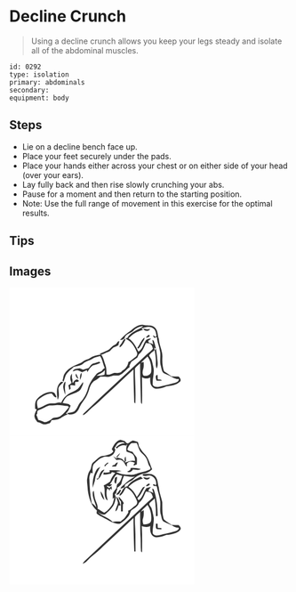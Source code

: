 # Decline Crunch
> Using a decline crunch allows you keep your legs steady and isolate all of the abdominal muscles.

``` 
id: 0292 
type: isolation 
primary: abdominals 
secondary:  
equipment: body 
``` 

## Steps

 - Lie on a decline bench face up.
 - Place your feet securely under the pads.
 - Place your hands either across your chest or on either side of your head (over your ears).
 - Lay fully back and then rise slowly crunching your abs.
 - Pause for a moment and then return to the starting position.
 - Note: Use the full range of movement in this exercise for the optimal results.

## Tips


## Images

<svg width="250pt" height="200pt" viewBox="0 0 250 200" xmlns="http://www.w3.org/2000/svg"><g fill="#FFF"><path d="M0 0h250v200H0V0m163.99 57.72c-5.52 3.47-10.31 7.94-14.71 12.72.81-.08 2.44-.25 3.25-.33.99-.66 2-1.29 3-1.93.55-5.95 8.08-6.41 11.64-10.1 3.52-3.76 8.3-5.97 13.39-6.54-2.45 3.27-6.62 4.16-9.94 6.24-4.31 2.51-8.85 5.34-11.3 9.83-.61.11-1.81.34-2.42.45.26 1.35 2.11 1.51 3.05 2.3 6.16 3.5 9.46 10.15 12.21 16.38 1.35 2.52-.09 5.7-2.44 7.02-3.12 1.99-5.45 5.09-8.97 6.4-.6 4.76-3.9 9.42-8.25 11.56-2.38 3.99-7.14 2.97-11.03 3.12-3.33 1.24-6.6 3.24-10.29 2.05-.2-4 .18-8.16-1.18-12-1.95-4.97-2.78-10.43-5.98-14.84-5.36.39-10.8 1.76-15.28 4.82-2.84 2.08-6.71 2.08-9.28 4.58-1.9 1.89-4.53 2.49-6.95 3.42-6.63 3.02-13.94 6.16-17.8 12.74-2.06 2.72-1.6 6.38-3.02 9.39.49.54.99 1.08 1.5 1.61 1.01-2.46 1.66-5.05 2.53-7.56 2.18-5.18 7.07-8.28 10.86-12.14 4.42-1.77 9.9-1.27 13.38-4.88 3.24-3.2 7.99-3.72 11.77-6.03 3.28-2.03 7.07-2.95 10.78-3.86 3.37 4.75 3.82 10.78 6.31 15.96-1.76.87-3 2.37-4.04 3.98-2.29 1.25-4.89 2.08-6.83 3.87-4.73 5.74-9.46 11.77-11.6 19.03-1.79 6.82-4.88 13.46-9.76 18.64-4.02 3.61-4.44 9.82-8.97 13.06-2.97 1.56-6.48 1.62-9.72 2.22l2.4 1.92c2.87-.3 6.03-.03 8.51-1.76 5.29-3.19 5.99-9.96 9.7-14.46 4.84-5.65 8.11-12.51 9.91-19.7 1.34-3.7 3.2-7.68 6.88-9.56 2.78-1.49 5.28-3.41 7.6-5.54 2.71.15 5.43-.2 8.12.29 3.34.7 6.47-1.04 9.67-1.68 2.52-.34 5.09.15 7.61-.28 5.7-2.47 9.31-7.66 14.21-11.21-.11-.43-.32-1.29-.42-1.72.87-1.79 1.74-3.59 2.62-5.37 2.77-1.94 5.46-3.97 8.24-5.88.64-1.46 1.09-3.02 1.99-4.34 4.96-3.65 6.97-9.79 9.43-15.19 1.95.36 4.03.28 5.88 1.08 2.3 1.46 2.93 4.29 3.58 6.75-3.36 3.88-7.79 6.56-11.27 10.31-27.35 25.68-55.08 50.97-82.21 76.88-.57.32-1.83 3.13-.09 2.03 4.81-2.66 8.05-7.52 12.43-10.85 5.7-4.2 10.66-9.28 15.81-14.11 13.1-12.09 26.1-24.28 39.15-36.41-.19 14.86.58 29.7.95 44.55.37.28 1.1.84 1.47 1.12.94-15.61-.57-31.24-.53-46.85 1.73-2.88 4.68-4.78 7.05-7.1-.05 17.36.57 34.69 1.04 52.04.07 1.1.53 2.04 1.4 2.81.73-12.04-.02-24.13.1-36.19 3.4 2.12 7.67 2.52 11.1.22-.12 3.53-.41 7.28 1.2 10.56 1.1 2.62 3.76 4.22 6.4 4.95 4.84-.17 9.61-1.34 14.05-3.25 6.27-.85 13.45-1.59 18.25-6.12 2.58-2.32.33-5.39-1.68-7.15-3.2-.01-6.39-.26-9.59-.25-3.3-2.46-6.9-4.52-10.1-7.11-1.89-5.88-2.46-12.16-2.13-18.32.67-8.62-4.33-16.31-4.68-24.83-2.04-5.56-1.12-12.97-6.73-16.55-4.08-3.28-9.59-1.11-14.22-2.64-6.74-.98-12.23 3.68-17.01 7.73m-12.76 17.46c-.84 1.65-3.13 3-2.23 5.12 3.92-2.18 5.65-6.53 7.82-10.2-.2-.32-.6-.97-.8-1.29-2.44 1.23-3.16 4.31-4.79 6.37m-4.74-2.63c-1.13 1.79-2.32 3.69-4.42 4.44-4.16 1.57-6.08 6.25-10.29 7.69-3.39 1.34-6.65 2.96-9.99 4.4.84.34 1.68.68 2.53 1.03 3.17-.49 5.67-2.66 8.74-3.44 3.7-.94 5.15-5.23 8.62-6.58 1.87-.82 3.73-1.69 5.49-2.72.42-1.81.92-3.59 1.47-5.35-.53.13-1.61.4-2.15.53m-32.38 29.24c-3.38.59-4.98 4.01-7.03 6.37-2.54.68-5.06 1.41-7.55 2.25-1.53-.59-3.05-1.19-4.56-1.84-3.11.78-8.61.14-9.25 4.31 2.31-.69 4.68-2.2 7.16-1.41 1.8.7 3.45 1.74 5.29 2.36 2.18-.8 4.21-1.95 6.38-2.79.23.64.68 1.92.91 2.57 1.89-3.28 3.8-6.74 7.04-8.88 3.53-.9 7.06-1.85 10.32-3.52-.28-.38-.83-1.15-1.11-1.53-2.6.42-5.03 1.55-7.6 2.11m-18.85 22.49c2.09-2.75 2.4-6.34 2.45-9.68-2.91 2.25-1.97 6.48-2.45 9.68m-12.27 1.29c.25.99 1.2 1.99.68 3.05-1.29 1.05-2.72 1.93-4.06 2.92.77 2.03 1.06 4.18 1.32 6.32.61-.63 1.21-1.25 1.82-1.87.01-1.59-1.12-3.49.05-4.87 2.01.15 4.02.44 6.03.65 0-1.61-.03-3.22-.05-4.82 1.5-.16 3.11.06 4.51-.61 1.4-1.31-.78-2.18-1.81-2.68-2.7.22-4.57 2.8-5.87 4.93-.95-2.15.26-4.59-1.05-6.65-.04-2.07-.04-4.15-.17-6.21-1.98 2.8-2.93 6.61-1.4 9.84m10.32-2.76c-.84-2.5-2.03-4.86-3.23-7.2-1.73 2.83.86 5.77 3.23 7.2m-28.05 28.18c2.75-4.48 1.27-9.98 1.05-14.91.5-4.09 4.44-6.2 6.77-9.18-.77-.05-2.31-.17-3.08-.23-7.58 5.61-5.86 16.21-4.74 24.32m7.45-17.22c.29 3.61 1.6 7.04 2.75 10.45.16-2.46-.04-4.9-.32-7.34-.44-3.48.62-6.9.71-10.37-2.57 1.42-2.87 4.64-3.14 7.26m19.69 2.56c-3.83 3.17-8.76 4.48-12.95 7.05-4.27 2.8-7.52 6.98-9.46 11.69-2.04-.28-4.14-.56-6.12.17-4.04 1.27-8.46-.25-12.4 1.59-4.33 1.93-8.38 4.49-12.98 5.79-.46-3.66-2.38-7.89.05-11.22 5.15-4.77 11.47-8.63 18.67-8.91 1.79 1.86 3.03 4.68 5.73 5.33 1.69-1.05-.52-2.61-.75-3.87-.69-1.73-2.14-3.49-4.2-3.37-8.01-.59-15.49 3.88-20.73 9.62-2.99 3.67-2.48 8.58-2.41 13 .52.21 1.57.65 2.1.87-1.13 2.56-2.47 5.06-3.02 7.83-.3 3.6 2.02 6.62 4.18 9.24 2.7.39 5.08 1.7 7.49 2.89 3.13.71 6.22-.84 9.18-1.67.87-1.21 1.82-2.43 2.1-3.94 2.93-.17 5.88-.41 8.75-1.03 4.89-1.46 8.33-5.82 13.54-6.55-.94-.45-1.88-.89-2.83-1.31 3.45-2.65 4.72-6.82 6.43-10.63-.91-.66-1.79-1.36-2.64-2.08-2.74-.47-5.45-1.11-8.21-1.49 1.99-3.33 3.34-7.47 7.01-9.37 4.88-2.65 10.49-3.8 15.17-6.88 2.58-1.7 3.38-4.88 4.73-7.47.8-1.4.96-3 .56-4.55-2.34 3.08-4.32 6.46-6.99 9.27z"/><path d="M178.2 54.88c5.11-1.51 11.48-4.05 16.1-.06 3.3 2.18 3.72 6.32 4.33 9.87-.47.58-.94 1.16-1.42 1.74-.93-.98-1.95-1.83-3.07-2.56.04 1.41.7 2.58 1.7 3.54 1.17-.29 2.35-.57 3.53-.84-.1 6.03 2.92 11.52 3.67 17.44 2.02 6.89-.57 14.15 1.41 21.02.74 2.73 1.06 5.63 2.34 8.19 1.68 2.67 5.04 3.23 7.72 4.45 4.73 1.93 8.92 5.87 14.37 5.29.15 4.11-4.81 5.01-7.91 5.87-6.24 2.01-12.73 2.92-19.03 4.65-2.84.63-6.55.23-8.25-2.4-1.08-8.36 2.94-16.81.55-25.09-.69-3.01-1.23-6.07-2.27-8.98-.8-2.15-2.9-3.65-3.22-6.01 1.84-2.98 4.94-4.87 7.57-7.07-.47-1.61-.93-3.22-1.37-4.84.43 1.41 1.14 3.13 2.88 2.56-.97-3.44-1.61-7.01-3.02-10.31l-1.79-.99c.32 2.03.71 4.05 1.17 6.06-1.71-1.13-3.64-1.77-5.63-2.12-.29-.64-.88-1.93-1.18-2.58 1.46-.91 3.02-1.8 3.83-3.4-2.69.48-6.03.86-7.46 3.55-3.18 4.73-4.02 11.39-9.49 14.27-3.32-6.77-6.95-13.69-13.39-18.01 2.66-2.45 5.13-5.22 8.4-6.89 3.58-1.9 7.47-3.11 11.27-4.51l-2.34-1.84m7.59 1.21c-1.7-.35-3.41-.67-5.12-.92 1.76 3.64 7.33 4.25 9.37.44-1.43.07-2.84.25-4.25.48m-1.38 10.71c2.09 1.2 3.8-.81 5.49-1.75-.59-.56-1.19-1.12-1.78-1.67-1.25 1.12-2.5 2.25-3.71 3.42m-11.52 14.01c.07.26.2.77.27 1.03.27.04.82.13 1.09.17 2.87-2.63 4.07-6.43 6.19-9.59 1-1.64 2.53-3.24 1.88-5.34-4.36 3.68-5.88 9.41-9.43 13.73m23.45 3.54c.6 4.54 1.47 9.06 1.44 13.65.13 3.6-.56 7.42 1.24 10.75 1.26-2.74 1.38-5.76 1.14-8.71-.54-6.01-1.31-12-2.11-17.99-.58.77-1.15 1.53-1.71 2.3m2.46 40.99c2.38.01 4.76 0 7.14-.2-1.17-2.01-3.67-1.4-5.56-1.82-.12-1.95-.22-3.9-.33-5.85-3.92.44-2.1 5.38-1.25 7.87z"/><path d="M177.78 101.03c2.72-3 5.77-5.7 8.76-8.43 4.35 5.81 5.56 13.48 4.99 20.58-.62 4.61-6.29 6.01-10.2 5.35-2-2.24-1.62-5.7-.75-8.4 1.14-3.22.87-6.65.75-9.99-1.18.31-2.37.6-3.55.89zM117.71 118.74c3.61-2.82 8.38-3.93 11.22-7.76-.01 2.1-.16 4.18-.43 6.26-3.41 1.47-7.19 1.21-10.79 1.5zM54.02 158.69c2.99-.21 5.98-.17 8.96-.51 5.33-.54 10.53 1.13 15.84 1.2.56.54 1.12 1.08 1.67 1.64-3.6 4.2-6.94 8.85-11.56 12.01-3.7 2.79-9.5.54-12.44 4.51-2.85 1.68-5.84 3.75-9.29 3.63-2.61-1.25-5.23-2.51-8.09-3.05-.87-2.36-1.7-4.75-2.71-7.05.29-.28.88-.82 1.17-1.09.29-1.7-.29-4.54 1.94-5.06 5.14-1.38 9.4-4.83 14.51-6.23z"/></g><g fill="#333"><path d="M163.99 57.72c4.78-4.05 10.27-8.71 17.01-7.73 4.63 1.53 10.14-.64 14.22 2.64 5.61 3.58 4.69 10.99 6.73 16.55.35 8.52 5.35 16.21 4.68 24.83-.33 6.16.24 12.44 2.13 18.32 3.2 2.59 6.8 4.65 10.1 7.11 3.2-.01 6.39.24 9.59.25 2.01 1.76 4.26 4.83 1.68 7.15-4.8 4.53-11.98 5.27-18.25 6.12-4.44 1.91-9.21 3.08-14.05 3.25-2.64-.73-5.3-2.33-6.4-4.95-1.61-3.28-1.32-7.03-1.2-10.56-3.43 2.3-7.7 1.9-11.1-.22-.12 12.06.63 24.15-.1 36.19-.87-.77-1.33-1.71-1.4-2.81-.47-17.35-1.09-34.68-1.04-52.04-2.37 2.32-5.32 4.22-7.05 7.1-.04 15.61 1.47 31.24.53 46.85-.37-.28-1.1-.84-1.47-1.12-.37-14.85-1.14-29.69-.95-44.55-13.05 12.13-26.05 24.32-39.15 36.41-5.15 4.83-10.11 9.91-15.81 14.11-4.38 3.33-7.62 8.19-12.43 10.85-1.74 1.1-.48-1.71.09-2.03 27.13-25.91 54.86-51.2 82.21-76.88 3.48-3.75 7.91-6.43 11.27-10.31-.65-2.46-1.28-5.29-3.58-6.75-1.85-.8-3.93-.72-5.88-1.08-2.46 5.4-4.47 11.54-9.43 15.19-.9 1.32-1.35 2.88-1.99 4.34-2.78 1.91-5.47 3.94-8.24 5.88-.88 1.78-1.75 3.58-2.62 5.37.1.43.31 1.29.42 1.72-4.9 3.55-8.51 8.74-14.21 11.21-2.52.43-5.09-.06-7.61.28-3.2.64-6.33 2.38-9.67 1.68-2.69-.49-5.41-.14-8.12-.29-2.32 2.13-4.82 4.05-7.6 5.54-3.68 1.88-5.54 5.86-6.88 9.56-1.8 7.19-5.07 14.05-9.91 19.7-3.71 4.5-4.41 11.27-9.7 14.46-2.48 1.73-5.64 1.46-8.51 1.76l-2.4-1.92c3.24-.6 6.75-.66 9.72-2.22 4.53-3.24 4.95-9.45 8.97-13.06 4.88-5.18 7.97-11.82 9.76-18.64 2.14-7.26 6.87-13.29 11.6-19.03 1.94-1.79 4.54-2.62 6.83-3.87 1.04-1.61 2.28-3.11 4.04-3.98-2.49-5.18-2.94-11.21-6.31-15.96-3.71.91-7.5 1.83-10.78 3.86-3.78 2.31-8.53 2.83-11.77 6.03-3.48 3.61-8.96 3.11-13.38 4.88-3.79 3.86-8.68 6.96-10.86 12.14-.87 2.51-1.52 5.1-2.53 7.56a75.25 75.25 0 0 1-1.5-1.61c1.42-3.01.96-6.67 3.02-9.39 3.86-6.58 11.17-9.72 17.8-12.74 2.42-.93 5.05-1.53 6.95-3.42 2.57-2.5 6.44-2.5 9.28-4.58 4.48-3.06 9.92-4.43 15.28-4.82 3.2 4.41 4.03 9.87 5.98 14.84 1.36 3.84.98 8 1.18 12 3.69 1.19 6.96-.81 10.29-2.05 3.89-.15 8.65.87 11.03-3.12 4.35-2.14 7.65-6.8 8.25-11.56 3.52-1.31 5.85-4.41 8.97-6.4 2.35-1.32 3.79-4.5 2.44-7.02-2.75-6.23-6.05-12.88-12.21-16.38-.94-.79-2.79-.95-3.05-2.3.61-.11 1.81-.34 2.42-.45 2.45-4.49 6.99-7.32 11.3-9.83 3.32-2.08 7.49-2.97 9.94-6.24-5.09.57-9.87 2.78-13.39 6.54-3.56 3.69-11.09 4.15-11.64 10.1-1 .64-2.01 1.27-3 1.93-.81.08-2.44.25-3.25.33 4.4-4.78 9.19-9.25 14.71-12.72m14.21-2.84l2.34 1.84c-3.8 1.4-7.69 2.61-11.27 4.51-3.27 1.67-5.74 4.44-8.4 6.89 6.44 4.32 10.07 11.24 13.39 18.01 5.47-2.88 6.31-9.54 9.49-14.27 1.43-2.69 4.77-3.07 7.46-3.55-.81 1.6-2.37 2.49-3.83 3.4.3.65.89 1.94 1.18 2.58 1.99.35 3.92.99 5.63 2.12-.46-2.01-.85-4.03-1.17-6.06l1.79.99c1.41 3.3 2.05 6.87 3.02 10.31-1.74.57-2.45-1.15-2.88-2.56.44 1.62.9 3.23 1.37 4.84-2.63 2.2-5.73 4.09-7.57 7.07.32 2.36 2.42 3.86 3.22 6.01 1.04 2.91 1.58 5.97 2.27 8.98 2.39 8.28-1.63 16.73-.55 25.09 1.7 2.63 5.41 3.03 8.25 2.4 6.3-1.73 12.79-2.64 19.03-4.65 3.1-.86 8.06-1.76 7.91-5.87-5.45.58-9.64-3.36-14.37-5.29-2.68-1.22-6.04-1.78-7.72-4.45-1.28-2.56-1.6-5.46-2.34-8.19-1.98-6.87.61-14.13-1.41-21.02-.75-5.92-3.77-11.41-3.67-17.44-1.18.27-2.36.55-3.53.84-1-.96-1.66-2.13-1.7-3.54 1.12.73 2.14 1.58 3.07 2.56.48-.58.95-1.16 1.42-1.74-.61-3.55-1.03-7.69-4.33-9.87-4.62-3.99-10.99-1.45-16.1.06m-.42 46.15c1.18-.29 2.37-.58 3.55-.89.12 3.34.39 6.77-.75 9.99-.87 2.7-1.25 6.16.75 8.4 3.91.66 9.58-.74 10.2-5.35.57-7.1-.64-14.77-4.99-20.58-2.99 2.73-6.04 5.43-8.76 8.43m-60.07 17.71c3.6-.29 7.38-.03 10.79-1.5.27-2.08.42-4.16.43-6.26-2.84 3.83-7.61 4.94-11.22 7.76z"/><path d="M185.79 56.09c1.41-.23 2.82-.41 4.25-.48-2.04 3.81-7.61 3.2-9.37-.44 1.71.25 3.42.57 5.12.92zM184.41 66.8c1.21-1.17 2.46-2.3 3.71-3.42.59.55 1.19 1.11 1.78 1.67-1.69.94-3.4 2.95-5.49 1.75zM172.89 80.81c3.55-4.32 5.07-10.05 9.43-13.73.65 2.1-.88 3.7-1.88 5.34-2.12 3.16-3.32 6.96-6.19 9.59-.27-.04-.82-.13-1.09-.17-.07-.26-.2-.77-.27-1.03zM151.23 75.18c1.63-2.06 2.35-5.14 4.79-6.37.2.32.6.97.8 1.29-2.17 3.67-3.9 8.02-7.82 10.2-.9-2.12 1.39-3.47 2.23-5.12zM146.49 72.55c.54-.13 1.62-.4 2.15-.53a74.06 74.06 0 0 0-1.47 5.35c-1.76 1.03-3.62 1.9-5.49 2.72-3.47 1.35-4.92 5.64-8.62 6.58-3.07.78-5.57 2.95-8.74 3.44-.85-.35-1.69-.69-2.53-1.03 3.34-1.44 6.6-3.06 9.99-4.4 4.21-1.44 6.13-6.12 10.29-7.69 2.1-.75 3.29-2.65 4.42-4.44zM196.34 84.35c.56-.77 1.13-1.53 1.71-2.3.8 5.99 1.57 11.98 2.11 17.99.24 2.95.12 5.97-1.14 8.71-1.8-3.33-1.11-7.15-1.24-10.75.03-4.59-.84-9.11-1.44-13.65zM114.11 101.79c2.57-.56 5-1.69 7.6-2.11.28.38.83 1.15 1.11 1.53-3.26 1.67-6.79 2.62-10.32 3.52-3.24 2.14-5.15 5.6-7.04 8.88-.23-.65-.68-1.93-.91-2.57-2.17.84-4.2 1.99-6.38 2.79-1.84-.62-3.49-1.66-5.29-2.36-2.48-.79-4.85.72-7.16 1.41.64-4.17 6.14-3.53 9.25-4.31 1.51.65 3.03 1.25 4.56 1.84 2.49-.84 5.01-1.57 7.55-2.25 2.05-2.36 3.65-5.78 7.03-6.37zM95.26 124.28c.48-3.2-.46-7.43 2.45-9.68-.05 3.34-.36 6.93-2.45 9.68zM82.99 125.57c-1.53-3.23-.58-7.04 1.4-9.84.13 2.06.13 4.14.17 6.21 1.31 2.06.1 4.5 1.05 6.65 1.3-2.13 3.17-4.71 5.87-4.93 1.03.5 3.21 1.37 1.81 2.68-1.4.67-3.01.45-4.51.61.02 1.6.05 3.21.05 4.82-2.01-.21-4.02-.5-6.03-.65-1.17 1.38-.04 3.28-.05 4.87-.61.62-1.21 1.24-1.82 1.87-.26-2.14-.55-4.29-1.32-6.32 1.34-.99 2.77-1.87 4.06-2.92.52-1.06-.43-2.06-.68-3.05zM93.31 122.81c-2.37-1.43-4.96-4.37-3.23-7.2 1.2 2.34 2.39 4.7 3.23 7.2zM198.8 125.34c-.85-2.49-2.67-7.43 1.25-7.87.11 1.95.21 3.9.33 5.85 1.89.42 4.39-.19 5.56 1.82-2.38.2-4.76.21-7.14.2zM65.26 150.99c-1.12-8.11-2.84-18.71 4.74-24.32.77.06 2.31.18 3.08.23-2.33 2.98-6.27 5.09-6.77 9.18.22 4.93 1.7 10.43-1.05 14.91zM72.71 133.77c.27-2.62.57-5.84 3.14-7.26-.09 3.47-1.15 6.89-.71 10.37.28 2.44.48 4.88.32 7.34-1.15-3.41-2.46-6.84-2.75-10.45z"/><path d="M92.4 136.33c2.67-2.81 4.65-6.19 6.99-9.27.4 1.55.24 3.15-.56 4.55-1.35 2.59-2.15 5.77-4.73 7.47-4.68 3.08-10.29 4.23-15.17 6.88-3.67 1.9-5.02 6.04-7.01 9.37 2.76.38 5.47 1.02 8.21 1.49.85.72 1.73 1.42 2.64 2.08-1.71 3.81-2.98 7.98-6.43 10.63.95.42 1.89.86 2.83 1.31-5.21.73-8.65 5.09-13.54 6.55-2.87.62-5.82.86-8.75 1.03-.28 1.51-1.23 2.73-2.1 3.94-2.96.83-6.05 2.38-9.18 1.67-2.41-1.19-4.79-2.5-7.49-2.89-2.16-2.62-4.48-5.64-4.18-9.24.55-2.77 1.89-5.27 3.02-7.83-.53-.22-1.58-.66-2.1-.87-.07-4.42-.58-9.33 2.41-13 5.24-5.74 12.72-10.21 20.73-9.62 2.06-.12 3.51 1.64 4.2 3.37.23 1.26 2.44 2.82.75 3.87-2.7-.65-3.94-3.47-5.73-5.33-7.2.28-13.52 4.14-18.67 8.91-2.43 3.33-.51 7.56-.05 11.22 4.6-1.3 8.65-3.86 12.98-5.79 3.94-1.84 8.36-.32 12.4-1.59 1.98-.73 4.08-.45 6.12-.17 1.94-4.71 5.19-8.89 9.46-11.69 4.19-2.57 9.12-3.88 12.95-7.05m-38.38 22.36c-5.11 1.4-9.37 4.85-14.51 6.23-2.23.52-1.65 3.36-1.94 5.06-.29.27-.88.81-1.17 1.09 1.01 2.3 1.84 4.69 2.71 7.05 2.86.54 5.48 1.8 8.09 3.05 3.45.12 6.44-1.95 9.29-3.63 2.94-3.97 8.74-1.72 12.44-4.51 4.62-3.16 7.96-7.81 11.56-12.01-.55-.56-1.11-1.1-1.67-1.64-5.31-.07-10.51-1.74-15.84-1.2-2.98.34-5.97.3-8.96.51z"/></g></svg>
<svg width="250pt" height="200pt" viewBox="0 0 250 200" xmlns="http://www.w3.org/2000/svg"><g fill="#FFF"><path d="M0 0h250v200H0V0m138.3 17.33c.68 1.02 1.37 2.03 2.07 3.03-3.45 4.55-9.22 5.12-14.42 6.07-5.2.73-8.29 5.41-12.22 8.34-3.73 2.46-2.3 7.79-4.78 11.07-2.9 3.76-3.37 8.63-4.1 13.16-.02 4.37.84 8.69 1.01 13.06 1.23 10.23 4.3 21.19 12.4 28.15-.12 1.44-1.1 3.23.3 4.35 2.33 2.06 5.3 3.21 7.97 4.76 7.1 3.66 14.02 8.73 22.37 8.68 3.61-2.35 7.14-4.82 9.99-8.09 3.23-2.47 3.91-6.69 5.79-10.07 3.95-2.89 8.85-5.15 10.32-10.24 4.93-3.65 6.9-9.8 9.4-15.17 1.94.38 3.99.35 5.84 1.09 2.28 1.46 2.91 4.26 3.59 6.7-2.1 2.16-4.18 4.37-6.7 6.06-28.52 26.74-57.34 53.18-85.74 80.07-1.03.96-1.74 2.18-2.4 3.41 5.15-1.39 7.98-6.59 12.05-9.71 5.62-4.35 10.88-9.13 15.96-14.11 13.59-12.57 27.12-25.21 40.66-37.83-.18 15.06.48 30.1 1 45.15.43.01 1.27.02 1.7.03.03-7.79-.12-15.58-.14-23.37-.01-7.81-1.12-15.64-.54-23.43 1.98-2.52 4.58-4.47 6.9-6.66.19 10.06.04 20.12.32 30.17.72 7.64.19 15.34.87 22.98.34.39 1.01 1.17 1.35 1.55.34-11.83.38-23.72-.33-35.54 3.75 1.2 7.92 2.14 11.46-.23-.31 4.27-.41 9.06 2.44 12.57 1.7 1.56 3.89 3.07 6.32 2.86 4.44-.32 8.8-1.46 12.89-3.21 4.17-.28 8.25-1.26 12.22-2.54 2.85-.93 5.86-2.49 7.16-5.36.59-2.3-1.47-3.88-2.79-5.39-3.07-.03-6.15-.26-9.22-.24 2.49 2.71 6.15 3.71 9.71 3.87-.17 2.89-3.2 4.06-5.53 4.84-4.51 1.04-8.87 2.71-13.47 3.37-4.01.41-7.75 2.69-11.86 2.1-1.98-.41-4.57-1.35-4.62-3.77-.2-6.64 1.75-13.18 1.51-19.81-.77-4.39-1.64-8.8-3.02-13.05-.73-2.35-3.87-4.08-2.76-6.81 2.08-2.46 4.77-4.29 7.13-6.46 1.22 7.98 1.57 16.01 1.58 24.07.57-.13 1.71-.37 2.28-.49-.01-12.18-1.22-24.6-5.4-36.11-.5-.19-1.51-.58-2.02-.77.46 2.03.95 4.06 1.48 6.08-1.8-1.44-3.99-1.98-6.22-2.22-.66-2.73 1.86-4.02 3.04-6.04-2.09.38-4.11 1.05-6.13 1.68-3.84 5.04-4.72 12.02-10 15.97-1.53.04-1.56-1.56-2.02-2.62 4.68-4.19 6.79-10.27 10.15-15.42-1.25.28-2.68.49-3.31 1.77-2.78 3.89-4.35 8.55-7.7 12.05-2.71-5.3-6.29-10.11-11.21-13.56 5.06-5.84 12.11-9.21 19.47-11.19a18.38 18.38 0 0 1-3.05-2.5c-6.64 3.11-13.78 6.55-17.91 12.88-3.92.71-6.2 4.01-7.82 7.35-.72 1.86-3.81 3.32-2.43 5.5 4.31-2.28 5.76-7.33 8.39-11.11 7.47 3.16 11.59 10.61 14.62 17.71 1.33 2.52-.1 5.69-2.47 7-3.21 1.98-5.48 5.32-9.2 6.44.04.63.13 1.88.18 2.5-1.55 2.16-2.87 4.46-4.41 6.63-1.43 2.3-4.19 3.22-5.75 5.41-3.7.11-7.48-.36-11.1.64-5.37-6.18-14.45-7.35-19.86-13.33 2.75 2.24 5.84 3.92 9.53 3.38 3.63-3.18 7.51-6.2 10.17-10.3 2.83-3.54 3.59-8.14 4.55-12.44-.11-1.58-.94-3.06-1.4-4.57.68-.68 1.38-1.35 2.05-2.05-.34-1.63.62-2.99 1.21-4.38.02-.64.04-1.92.06-2.56 2.45-1.43 5.07-3.23 5.81-6.16.73-3.34 1.92-6.53 3.23-9.67 4.92.91 9.96 1.74 14.94.81-4.83 2.96-9.8 5.9-13.69 10.08-2.19 2.04-5.01 3.51-6.1 6.49 2-.56 3.9-1.42 5.78-2.31.05-1.53.1-3.36 1.68-4.14 2.88-2.07 6.08-3.63 9.17-5.33 3.66-4.55 9.02-7.11 14.48-8.66 4.62-.13 8.53-2.76 11.77-5.82-3.15-7.3-4.81-15.73-10.85-21.35-2.89-2.79-4.85-6.33-7.02-9.68-.17-1.99-.68-3.92-1.39-5.78-2.25-.63-4.52-1.22-6.73-1.96-2.16.86-4.06 2.18-5.91 3.55-2.16 1.02-3.85-.93-4.84-2.58-2-.71-4.04-1.32-6.06-1.99-6.23 1.51-9.17 7.41-11.68 12.7m41.86 35.36c2.71 1.77 5.95-.1 8.89-.06 5.91.51 10.18 6.7 9.11 12.47-.78 1.09-1.63.91-2.54-.54-.93.07-2.03.08-1.39 1.34.97 2.17 3.51.29 4.91 1.75.88 5.91 3.2 11.47 4.1 17.38 1.7 6.92-.87 14.17 1.43 21 .95 3.37 1.03 7.88 4.71 9.53 3.74 1.62 7.56 3.08 11.15 5.05-3.82-3.06-8.29-5.3-11.91-8.58-2.43-7.49-1.92-15.4-2.11-23.15-1.25-6.7-4.14-13.05-4.63-19.92-1.9-5.29-1.08-12.14-6.02-15.86-3.49-3.22-8.59-2.46-12.94-2.36-1.12-.08-3.78.18-2.76 1.95m5.58 3.41c-1.64-.37-3.3-.71-4.96-.99 1.43 3.8 7.49 4.4 9.18.41-1.42.13-2.82.34-4.22.58m-1.39 10.58c2.02 1.28 3.99-.28 5.38-1.75-1.59-3-3.84.74-5.38 1.75m-40.2 11.74c4.21 1.12 5.3-3.06 6.76-5.9l-1.72-.6c-1.41 2.37-3.18 4.48-5.04 6.5m.36 2.73c.04 3.05 1.88 5.69 2.17 8.66-.93 3.84-3.11 7.29-3.59 11.27 3.23-1.2 3.25-5.18 4.55-7.89l2.71-.08c-1.57-4.12-2.26-9-5.84-11.96m3.23.26c-.69 2.79 1.49 4.71 3.06 6.65-.08 4.37-.01 8.74.02 13.12h2.35c.02-3.14.01-6.28.13-9.42.31-.41.94-1.22 1.26-1.62-1.6-3.35-4.29-6.06-6.82-8.73m50.03 36.41c.32 2.43-.93 5.64 1.45 7.33 2.01.3 4.05.22 6.09.26l-.07-1.72c-1.61-.08-3.22-.15-4.82-.23-.14-1.88-.24-3.76-.33-5.64h-2.32z"/><path d="M141.97 15.76c2.1-2.4 2.88-6.2 6.13-7.41 2.65-.43 5.72-1.17 7.97.8-4.23.17-8.15 1.74-11.06 4.87-2.71.33.66 4.11 1.34 1.21 3.12-2.64 7.38-4.18 11.39-2.65.23-.37.7-1.11.94-1.48.16-.01.49-.05.65-.06-1.8 2.77-1.7 6.28-1.16 9.42 3.35 1.74 8.24 1.8 9.92 5.69 1.22 2.17 1.6 4.66 1.56 7.13-4.8-1.49-9.2 1.19-13.81 1.99.4-.55 1.22-1.63 1.63-2.18-.1-1.99-.25-3.98-.49-5.96-2 1.86-1.22 4.7-1.26 7.08-1.28-1.29-2.25-2.97-3.88-3.88-2.08-.84-4.43-.78-6.39-1.97 1.75-1.63 3.14-3.62 4.07-5.83-1.65 1.44-3.07 3.1-4.63 4.62.11.74.34 2.23.45 2.97-1.79-1.02-3.51-2.14-5.2-3.32a49.81 49.81 0 0 1 4.3 4.99c2.58-.07 5.47-.92 7.69.85 3.45 1.69 3.69 6.16 6.8 8.28-.09-1.82-1.08-3.99.81-5.26 2.91-2.56 7.05-1.42 10 .42-1.6.54-1.84 1.97-1.9 3.45 1.44-.56 2.89-1.12 4.34-1.68-.08-3.04.48-6.18-.17-9.16-1.91-2.63-4.09-5.07-5.8-7.85-2.44-.67-5.23-.97-6.93-3.1 1.01-3.34 2.73-6.57 5.65-8.62 2.36.04 4.72 0 7.08-.07 1.76 3.73 2.57 7.89 4.75 11.43 2.35 2.88 5.55 5 7.62 8.13 2.14 3.06 2.63 6.85 3.88 10.29 1 1.81 3.55 3.91 1.37 5.92-3.7 1.75-7.67 2.9-11.69 3.66-4.56.78-8.64 3.6-13.39 3.38-6.92-.08-14.25-.28-20.41-3.83 2.46-.46 4.95-.75 7.4-1.25-5.29-1.6-10.86-.85-16.29-1.06.11.62.32 1.87.42 2.49-2.71.81-5.57.97-8.36.49-.12.97-.23 1.93-.35 2.9 2.65.05 5.32-.06 7.86-.88.61-.13 1.83-.37 2.45-.5.32-.49.97-1.47 1.3-1.96 1.47.37 2.93.76 4.4 1.16-3.05 3.29-5.69 7.19-6.89 11.55-2.82 1.85-5.53 3.92-8.7 5.15 2.71 5.7-.14 12.38 2.94 17.96.29 1.26 1.4 1.82 2.49 2.27-1.35-4.83-2.44-10-1.04-14.94.36-.26 1.08-.79 1.44-1.06.77 1.04 1.49 2.12 2.16 3.23.13-.8.38-2.41.51-3.22.85.55 1.69 1.1 2.54 1.64-.14-1.55-.27-3.11-.42-4.66-1.05.84-2.13 1.63-3.23 2.39-1.16-.73-2.22-1.6-3.3-2.44.35-.18 1.03-.55 1.38-.73 2.19 2.25 4.87.54 5.62-2.06-.75.07-2.25.23-3 .3 3.91-4.05 5.24-9.84 9.56-13.61 2.44.89 4.94 1.61 7.49 2.15-1.54 3.62-2.17 8.05-5.7 10.39-2.87 1.4-1.01 5.13-2.92 7.2-1.44 1.88-3.06 3.64-4.17 5.75-.15 2.56-.03 5.14-.18 7.71.55-.52 1.66-1.54 2.21-2.06-1.02 3.96-1.39 8.3-4.13 11.55-2.63 3.46-5.61 7.22-9.61 9-3.19-1.45-5.79-3.91-8.94-5.45.77-3.88-1.23-7.36-2.55-10.86-1.65-4.15-1.92-8.67-2.48-13.06-.32.31-.94.94-1.26 1.25-1.28 7.4 3.11 14 4.62 20.98-1.84-2.02-3.63-4.15-6.06-5.48-2.32-10.59-2.84-21.45-3.25-32.25-.57-3.08.69-6 1.66-8.85.65.19 1.95.57 2.59.77.27-4.74-1.18-11.09 3.45-14.18 3.28-2.86 6.27-6.27 10.69-7.36 3.13-2.16 7.07.41 10.19-1.73 3.58-1.49 6.16-5.08 6.31-8.97-.26-.48-.77-1.45-1.02-1.93m-13.55 23.46c.14.42.43 1.27.57 1.69 1.33-1.87 2.83-3.64 4.88-4.74-.27-.24-.81-.71-1.08-.95-1.59 1.18-3.11 2.46-4.37 4m13.8-.73c-1.52.24-2.94.77-3.83 2.11 1.85.09 3.7.12 5.55.15.9-1.81 1.8-3.63 2.64-5.47-2.12-.06-3.32 1.64-4.36 3.21m-23.93 5.79c-4.85 7.37-6.06 16.51-5.84 25.15 1.08-4.16 3.12-8.07 3.46-12.41.84-5.84 4.26-10.77 6.89-15.91-1.58.94-3.26 1.8-4.51 3.17m45.36-1.5c.69 3.2-2.61 3.54-4.53 5.05 3.23 1.69 6.25-.36 7.83-3.2 3.43.17 7.41 1.83 10.44-.5-4.44-1.34-9.14-1.83-13.74-1.35M120.3 56.39c-.7.25-2.12.75-2.83 1 .42.24 1.27.71 1.69.95 2-1.33 3.49-3.31 4.44-5.5 1.22-2.9 3.29-5.31 4.83-8.02-5.44.9-6.7 7.14-8.13 11.57m22.31-.52c-.03 2.75-2.14 6.63 1.31 8.01.73-3.13 1.48-6.28 1.57-9.51-.72.37-2.16 1.13-2.88 1.5m-19.48 18.32c.41 4.26 1.8 8.8 5.26 11.57-1.15-4.05-2.22-8.48-5.26-11.57zM177.87 101.72c1.97-3.83 5.86-6.08 8.61-9.29 4.44 6.09 5.79 14.14 4.9 21.51-1.29 4.37-6.54 4.77-10.35 4.8-.88-2.5-1.65-5.2-.63-7.79 1.34-3.69 1.07-7.61.98-11.46l-3.51 2.23z"/></g><g fill="#333"><path d="M138.3 17.33c2.51-5.29 5.45-11.19 11.68-12.7 2.02.67 4.06 1.28 6.06 1.99.99 1.65 2.68 3.6 4.84 2.58 1.85-1.37 3.75-2.69 5.91-3.55 2.21.74 4.48 1.33 6.73 1.96.71 1.86 1.22 3.79 1.39 5.78 2.17 3.35 4.13 6.89 7.02 9.68 6.04 5.62 7.7 14.05 10.85 21.35-3.24 3.06-7.15 5.69-11.77 5.82-5.46 1.55-10.82 4.11-14.48 8.66-3.09 1.7-6.29 3.26-9.17 5.33-1.58.78-1.63 2.61-1.68 4.14-1.88.89-3.78 1.75-5.78 2.31 1.09-2.98 3.91-4.45 6.1-6.49 3.89-4.18 8.86-7.12 13.69-10.08-4.98.93-10.02.1-14.94-.81-1.31 3.14-2.5 6.33-3.23 9.67-.74 2.93-3.36 4.73-5.81 6.16-.02.64-.04 1.92-.06 2.56-.59 1.39-1.55 2.75-1.21 4.38-.67.7-1.37 1.37-2.05 2.05.46 1.51 1.29 2.99 1.4 4.57-.96 4.3-1.72 8.9-4.55 12.44-2.66 4.1-6.54 7.12-10.17 10.3-3.69.54-6.78-1.14-9.53-3.38 5.41 5.98 14.49 7.15 19.86 13.33 3.62-1 7.4-.53 11.1-.64 1.56-2.19 4.32-3.11 5.75-5.41 1.54-2.17 2.86-4.47 4.41-6.63-.05-.62-.14-1.87-.18-2.5 3.72-1.12 5.99-4.46 9.2-6.44 2.37-1.31 3.8-4.48 2.47-7-3.03-7.1-7.15-14.55-14.62-17.71-2.63 3.78-4.08 8.83-8.39 11.11-1.38-2.18 1.71-3.64 2.43-5.5 1.62-3.34 3.9-6.64 7.82-7.35 4.13-6.33 11.27-9.77 17.91-12.88.92.94 1.94 1.77 3.05 2.5-7.36 1.98-14.41 5.35-19.47 11.19 4.92 3.45 8.5 8.26 11.21 13.56 3.35-3.5 4.92-8.16 7.7-12.05.63-1.28 2.06-1.49 3.31-1.77-3.36 5.15-5.47 11.23-10.15 15.42.46 1.06.49 2.66 2.02 2.62 5.28-3.95 6.16-10.93 10-15.97 2.02-.63 4.04-1.3 6.13-1.68-1.18 2.02-3.7 3.31-3.04 6.04 2.23.24 4.42.78 6.22 2.22-.53-2.02-1.02-4.05-1.48-6.08.51.19 1.52.58 2.02.77 4.18 11.51 5.39 23.93 5.4 36.11-.57.12-1.71.36-2.28.49-.01-8.06-.36-16.09-1.58-24.07-2.36 2.17-5.05 4-7.13 6.46-1.11 2.73 2.03 4.46 2.76 6.81 1.38 4.25 2.25 8.66 3.02 13.05.24 6.63-1.71 13.17-1.51 19.81.05 2.42 2.64 3.36 4.62 3.77 4.11.59 7.85-1.69 11.86-2.1 4.6-.66 8.96-2.33 13.47-3.37 2.33-.78 5.36-1.95 5.53-4.84-3.56-.16-7.22-1.16-9.71-3.87 3.07-.02 6.15.21 9.22.24 1.32 1.51 3.38 3.09 2.79 5.39-1.3 2.87-4.31 4.43-7.16 5.36-3.97 1.28-8.05 2.26-12.22 2.54-4.09 1.75-8.45 2.89-12.89 3.21-2.43.21-4.62-1.3-6.32-2.86-2.85-3.51-2.75-8.3-2.44-12.57-3.54 2.37-7.71 1.43-11.46.23.71 11.82.67 23.71.33 35.54-.34-.38-1.01-1.16-1.35-1.55-.68-7.64-.15-15.34-.87-22.98-.28-10.05-.13-20.11-.32-30.17-2.32 2.19-4.92 4.14-6.9 6.66-.58 7.79.53 15.62.54 23.43.02 7.79.17 15.58.14 23.37-.43-.01-1.27-.02-1.7-.03-.52-15.05-1.18-30.09-1-45.15-13.54 12.62-27.07 25.26-40.66 37.83-5.08 4.98-10.34 9.76-15.96 14.11-4.07 3.12-6.9 8.32-12.05 9.71.66-1.23 1.37-2.45 2.4-3.41 28.4-26.89 57.22-53.33 85.74-80.07 2.52-1.69 4.6-3.9 6.7-6.06-.68-2.44-1.31-5.24-3.59-6.7-1.85-.74-3.9-.71-5.84-1.09-2.5 5.37-4.47 11.52-9.4 15.17-1.47 5.09-6.37 7.35-10.32 10.24-1.88 3.38-2.56 7.6-5.79 10.07-2.85 3.27-6.38 5.74-9.99 8.09-8.35.05-15.27-5.02-22.37-8.68-2.67-1.55-5.64-2.7-7.97-4.76-1.4-1.12-.42-2.91-.3-4.35-8.1-6.96-11.17-17.92-12.4-28.15-.17-4.37-1.03-8.69-1.01-13.06.73-4.53 1.2-9.4 4.1-13.16 2.48-3.28 1.05-8.61 4.78-11.07 3.93-2.93 7.02-7.61 12.22-8.34 5.2-.95 10.97-1.52 14.42-6.07-.7-1-1.39-2.01-2.07-3.03m3.67-1.57c.25.48.76 1.45 1.02 1.93-.15 3.89-2.73 7.48-6.31 8.97-3.12 2.14-7.06-.43-10.19 1.73-4.42 1.09-7.41 4.5-10.69 7.36-4.63 3.09-3.18 9.44-3.45 14.18-.64-.2-1.94-.58-2.59-.77-.97 2.85-2.23 5.77-1.66 8.85.41 10.8.93 21.66 3.25 32.25 2.43 1.33 4.22 3.46 6.06 5.48-1.51-6.98-5.9-13.58-4.62-20.98.32-.31.94-.94 1.26-1.25.56 4.39.83 8.91 2.48 13.06 1.32 3.5 3.32 6.98 2.55 10.86 3.15 1.54 5.75 4 8.94 5.45 4-1.78 6.98-5.54 9.61-9 2.74-3.25 3.11-7.59 4.13-11.55-.55.52-1.66 1.54-2.21 2.06.15-2.57.03-5.15.18-7.71 1.11-2.11 2.73-3.87 4.17-5.75 1.91-2.07.05-5.8 2.92-7.2 3.53-2.34 4.16-6.77 5.7-10.39-2.55-.54-5.05-1.26-7.49-2.15-4.32 3.77-5.65 9.56-9.56 13.61.75-.07 2.25-.23 3-.3-.75 2.6-3.43 4.31-5.62 2.06-.35.18-1.03.55-1.38.73 1.08.84 2.14 1.71 3.3 2.44 1.1-.76 2.18-1.55 3.23-2.39.15 1.55.28 3.11.42 4.66-.85-.54-1.69-1.09-2.54-1.64-.13.81-.38 2.42-.51 3.22-.67-1.11-1.39-2.19-2.16-3.23-.36.27-1.08.8-1.44 1.06-1.4 4.94-.31 10.11 1.04 14.94-1.09-.45-2.2-1.01-2.49-2.27-3.08-5.58-.23-12.26-2.94-17.96 3.17-1.23 5.88-3.3 8.7-5.15 1.2-4.36 3.84-8.26 6.89-11.55-1.47-.4-2.93-.79-4.4-1.16-.33.49-.98 1.47-1.3 1.96-.62.13-1.84.37-2.45.5-2.54.82-5.21.93-7.86.88.12-.97.23-1.93.35-2.9 2.79.48 5.65.32 8.36-.49-.1-.62-.31-1.87-.42-2.49 5.43.21 11-.54 16.29 1.06-2.45.5-4.94.79-7.4 1.25 6.16 3.55 13.49 3.75 20.41 3.83 4.75.22 8.83-2.6 13.39-3.38 4.02-.76 7.99-1.91 11.69-3.66 2.18-2.01-.37-4.11-1.37-5.92-1.25-3.44-1.74-7.23-3.88-10.29-2.07-3.13-5.27-5.25-7.62-8.13-2.18-3.54-2.99-7.7-4.75-11.43-2.36.07-4.72.11-7.08.07-2.92 2.05-4.64 5.28-5.65 8.62 1.7 2.13 4.49 2.43 6.93 3.1 1.71 2.78 3.89 5.22 5.8 7.85.65 2.98.09 6.12.17 9.16-1.45.56-2.9 1.12-4.34 1.68.06-1.48.3-2.91 1.9-3.45-2.95-1.84-7.09-2.98-10-.42-1.89 1.27-.9 3.44-.81 5.26-3.11-2.12-3.35-6.59-6.8-8.28-2.22-1.77-5.11-.92-7.69-.85a49.81 49.81 0 0 0-4.3-4.99c1.69 1.18 3.41 2.3 5.2 3.32-.11-.74-.34-2.23-.45-2.97 1.56-1.52 2.98-3.18 4.63-4.62-.93 2.21-2.32 4.2-4.07 5.83 1.96 1.19 4.31 1.13 6.39 1.97 1.63.91 2.6 2.59 3.88 3.88.04-2.38-.74-5.22 1.26-7.08.24 1.98.39 3.97.49 5.96-.41.55-1.23 1.63-1.63 2.18 4.61-.8 9.01-3.48 13.81-1.99.04-2.47-.34-4.96-1.56-7.13-1.68-3.89-6.57-3.95-9.92-5.69-.54-3.14-.64-6.65 1.16-9.42-.16.01-.49.05-.65.06-.24.37-.71 1.11-.94 1.48-4.01-1.53-8.27.01-11.39 2.65-.68 2.9-4.05-.88-1.34-1.21 2.91-3.13 6.83-4.7 11.06-4.87-2.25-1.97-5.32-1.23-7.97-.8-3.25 1.21-4.03 5.01-6.13 7.41m35.9 85.96l3.51-2.23c.09 3.85.36 7.77-.98 11.46-1.02 2.59-.25 5.29.63 7.79 3.81-.03 9.06-.43 10.35-4.8.89-7.37-.46-15.42-4.9-21.51-2.75 3.21-6.64 5.46-8.61 9.29z"/><path d="M128.42 39.22c1.26-1.54 2.78-2.82 4.37-4 .27.24.81.71 1.08.95-2.05 1.1-3.55 2.87-4.88 4.74-.14-.42-.43-1.27-.57-1.69zM142.22 38.49c1.04-1.57 2.24-3.27 4.36-3.21-.84 1.84-1.74 3.66-2.64 5.47-1.85-.03-3.7-.06-5.55-.15.89-1.34 2.31-1.87 3.83-2.11zM118.29 44.28c1.25-1.37 2.93-2.23 4.51-3.17-2.63 5.14-6.05 10.07-6.89 15.91-.34 4.34-2.38 8.25-3.46 12.41-.22-8.64.99-17.78 5.84-25.15zM163.65 42.78c4.6-.48 9.3.01 13.74 1.35-3.03 2.33-7.01.67-10.44.5-1.58 2.84-4.6 4.89-7.83 3.2 1.92-1.51 5.22-1.85 4.53-5.05zM120.3 56.39c1.43-4.43 2.69-10.67 8.13-11.57-1.54 2.71-3.61 5.12-4.83 8.02-.95 2.19-2.44 4.17-4.44 5.5-.42-.24-1.27-.71-1.69-.95.71-.25 2.13-.75 2.83-1zM180.16 52.69c-1.02-1.77 1.64-2.03 2.76-1.95 4.35-.1 9.45-.86 12.94 2.36 4.94 3.72 4.12 10.57 6.02 15.86.49 6.87 3.38 13.22 4.63 19.92.19 7.75-.32 15.66 2.11 23.15 3.62 3.28 8.09 5.52 11.91 8.58-3.59-1.97-7.41-3.43-11.15-5.05-3.68-1.65-3.76-6.16-4.71-9.53-2.3-6.83.27-14.08-1.43-21-.9-5.91-3.22-11.47-4.1-17.38-1.4-1.46-3.94.42-4.91-1.75-.64-1.26.46-1.27 1.39-1.34.91 1.45 1.76 1.63 2.54.54 1.07-5.77-3.2-11.96-9.11-12.47-2.94-.04-6.18 1.83-8.89.06z"/><path d="M185.74 56.1c1.4-.24 2.8-.45 4.22-.58-1.69 3.99-7.75 3.39-9.18-.41 1.66.28 3.32.62 4.96.99zM142.61 55.87c.72-.37 2.16-1.13 2.88-1.5-.09 3.23-.84 6.38-1.57 9.51-3.45-1.38-1.34-5.26-1.31-8.01zM184.35 66.68c1.54-1.01 3.79-4.75 5.38-1.75-1.39 1.47-3.36 3.03-5.38 1.75zM144.15 78.42c1.86-2.02 3.63-4.13 5.04-6.5l1.72.6c-1.46 2.84-2.55 7.02-6.76 5.9zM123.13 74.19c3.04 3.09 4.11 7.52 5.26 11.57-3.46-2.77-4.85-7.31-5.26-11.57zM144.51 81.15c3.58 2.96 4.27 7.84 5.84 11.96l-2.71.08c-1.3 2.71-1.32 6.69-4.55 7.89.48-3.98 2.66-7.43 3.59-11.27-.29-2.97-2.13-5.61-2.17-8.66z"/><path d="M147.74 81.41c2.53 2.67 5.22 5.38 6.82 8.73-.32.4-.95 1.21-1.26 1.62-.12 3.14-.11 6.28-.13 9.42h-2.35c-.03-4.38-.1-8.75-.02-13.12-1.57-1.94-3.75-3.86-3.06-6.65zM197.77 117.82h2.32c.09 1.88.19 3.76.33 5.64 1.6.08 3.21.15 4.82.23l.07 1.72c-2.04-.04-4.08.04-6.09-.26-2.38-1.69-1.13-4.9-1.45-7.33z"/></g></svg>